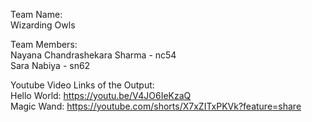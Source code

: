 Team Name:  
Wizarding Owls  

Team Members:  
Nayana Chandrashekara Sharma - nc54  
Sara Nabiya - sn62  

Youtube Video Links of the Output:  
Hello World: https://youtu.be/V4JO6IeKzaQ   
Magic Wand: https://youtube.com/shorts/X7xZITxPKVk?feature=share  
